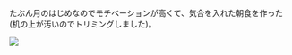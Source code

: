 たぶん月のはじめなのでモチベーションが高くて、気合を入れた朝食を作った (机の上が汚いのでトリミングしました)。

![](https://ceshmina-photos.s3.ap-northeast-1.amazonaws.com/medium/201506/20150601-081557.jpg)
